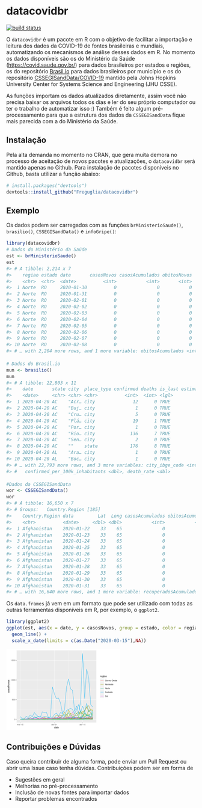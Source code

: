 
<!-- README.md is generated from README.Rmd. Please edit that file -->

# datacovidbr

<!-- badges: start -->

[![build
status](https://travis-ci.org/Freguglia/datacovidbr.svg?branch=master)](https://travis-ci.org/Freguglia/datacovidbr)
<!-- badges: end -->

O `datacovidbr` é um pacote em R com o objetivo de facilitar a
importação e leitura dos dados da COVID-19 de fontes brasileiras e
mundiais, automatizando os mecanismos de análise desses dados em R. No
momento os dados disponíveis são os do Ministério da Saúde
(<https://covid.saude.gov.br/>) para dados brasileiros por estados e
regiões, os do repositório [Brasil.io](https://brasil.io/home) para
dados brasileiros por município e os do repositório
[CSSEGISandData/COVID-19](https://github.com/CSSEGISandData/COVID-19)
mantido pela Johns Hopkins University Center for Systems Science and
Engineering (JHU CSSE).

As funções importam os dados atualizados diretamente, assim você não
precisa baixar os arquivos todos os dias e ler do seu próprio computador
ou ter o trabalho de automatizar isso :) Também é feito algum
pré-processamento para que a estrutura dos dados da `CSSEGISandData`
fique mais parecida com a do Ministério da Saúde.

## Instalação

Pela alta demanda no momento no CRAN, que gera muita demora no processo
de aceitação de novos pacotes e atualizações, o `datacovidbr` será
mantido apenas no Github. Para instalação de pacotes disponíveis no
Github, basta utilizar a função abaixo:

``` r
# install.packages("devtools")
devtools::install_github("Freguglia/datacovidbr")
```

## Exemplo

Os dados podem ser carregados com as funções `brMinisterioSaude()`,
`brasilio()`, `CSSEGISandData()` e `infoGripe()`:

``` r
library(datacovidbr)
# Dados do Ministério da Saúde
est <- brMinisterioSaude()
est
#> # A tibble: 2,214 x 7
#>    regiao estado date       casosNovos casosAcumulados obitosNovos
#>    <chr>  <chr>  <date>          <int>           <int>       <int>
#>  1 Norte  RO     2020-01-30          0               0           0
#>  2 Norte  RO     2020-01-31          0               0           0
#>  3 Norte  RO     2020-02-01          0               0           0
#>  4 Norte  RO     2020-02-02          0               0           0
#>  5 Norte  RO     2020-02-03          0               0           0
#>  6 Norte  RO     2020-02-04          0               0           0
#>  7 Norte  RO     2020-02-05          0               0           0
#>  8 Norte  RO     2020-02-06          0               0           0
#>  9 Norte  RO     2020-02-07          0               0           0
#> 10 Norte  RO     2020-02-08          0               0           0
#> # … with 2,204 more rows, and 1 more variable: obitosAcumulados <int>

# Dados do Brasil.io
mun <- brasilio()
mun
#> # A tibble: 22,803 x 11
#>    date       state city  place_type confirmed deaths is_last estimated_popul…
#>    <date>     <chr> <chr> <chr>          <int>  <int> <lgl>              <int>
#>  1 2020-04-20 AC    "Acr… city              12      0 TRUE               15256
#>  2 2020-04-20 AC    "Buj… city               1      0 TRUE               10266
#>  3 2020-04-20 AC    "Cru… city               5      0 TRUE               88376
#>  4 2020-04-20 AC    "Plá… city              19      1 TRUE               19761
#>  5 2020-04-20 AC    "Por… city               1      0 TRUE               18504
#>  6 2020-04-20 AC    "Rio… city             136      7 TRUE              407319
#>  7 2020-04-20 AC    "Sen… city               2      0 TRUE               23024
#>  8 2020-04-20 AC    ""    state            176      8 TRUE              881935
#>  9 2020-04-20 AL    "Ara… city               1      0 TRUE              231747
#> 10 2020-04-20 AL    "Boc… city               1      0 TRUE               27281
#> # … with 22,793 more rows, and 3 more variables: city_ibge_code <int>,
#> #   confirmed_per_100k_inhabitants <dbl>, death_rate <dbl>

#Dados da CSSEGISandData
wor <- CSSEGISandData()
wor
#> # A tibble: 16,650 x 7
#> # Groups:   Country.Region [185]
#>    Country.Region data         Lat  Long casosAcumulados obitosAcumulado
#>    <chr>          <date>     <dbl> <dbl>           <int>           <int>
#>  1 Afghanistan    2020-01-22    33    65               0               0
#>  2 Afghanistan    2020-01-23    33    65               0               0
#>  3 Afghanistan    2020-01-24    33    65               0               0
#>  4 Afghanistan    2020-01-25    33    65               0               0
#>  5 Afghanistan    2020-01-26    33    65               0               0
#>  6 Afghanistan    2020-01-27    33    65               0               0
#>  7 Afghanistan    2020-01-28    33    65               0               0
#>  8 Afghanistan    2020-01-29    33    65               0               0
#>  9 Afghanistan    2020-01-30    33    65               0               0
#> 10 Afghanistan    2020-01-31    33    65               0               0
#> # … with 16,640 more rows, and 1 more variable: recuperadosAcumulado <int>
```

Os `data.frames` já vem em um formato que pode ser utilizado com todas
as outras ferramentas disponíveis em R, por exemplo, o `ggplot2`.

``` r
library(ggplot2)
ggplot(est, aes(x = date, y = casosNovos, group = estado, color = regiao)) +
  geom_line() +
  scale_x_date(limits = c(as.Date("2020-03-15"),NA)) 
```

<img src="man/figures/README-unnamed-chunk-3-1.png" width="60%" />

## Contribuições e Dúvidas

Caso queira contribuir de alguma forma, pode enviar um Pull Request ou
abrir uma Issue caso tenha dúvidas. Contribuições podem ser em forma de

  - Sugestões em geral
  - Melhorias no pré-processamento
  - Inclusão de novas fontes para importar dados
  - Reportar problemas encontrados
